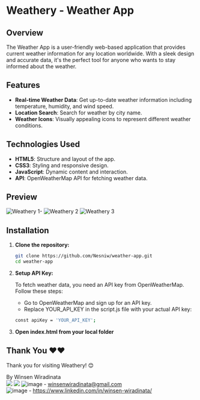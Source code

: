 # Weathery - Weather App

## Overview 
The Weather App is a user-friendly web-based application that provides current weather information for any location worldwide. With a sleek design and accurate data, it's the perfect tool for anyone who wants to stay informed about the weather.

## Features 
- **Real-time Weather Data**: Get up-to-date weather information including temperature, humidity, and wind speed.
- **Location Search**: Search for weather by city name.
- **Weather Icons**: Visually appealing icons to represent different weather conditions.

## Technologies Used 
- **HTML5**: Structure and layout of the app.
- **CSS3**: Styling and responsive design.
- **JavaScript**: Dynamic content and interaction.
- **API**: OpenWeatherMap API for fetching weather data.

## Preview 
![Weathery 1-](https://github.com/user-attachments/assets/4ace996d-3f63-4ecc-9ac4-9c292773505a)
![Weathery 2](https://github.com/user-attachments/assets/86ef2826-31f5-4e9b-ab4c-f7e6adffdb39)
![Weathery 3](https://github.com/user-attachments/assets/7d54577f-8f4d-458a-bad3-edff1312ccfa)

## Installation 
1. **Clone the repository:**
   ```bash
   git clone https://github.com/Nesniw/weather-app.git
   cd weather-app
   ```
2. **Setup API Key:**
   
   To fetch weather data, you need an API key from OpenWeatherMap. Follow these steps:
   - Go to OpenWeatherMap and sign up for an API key.
   - Replace YOUR_API_KEY in the script.js file with your actual API key:
    ```bash
    const apiKey = 'YOUR_API_KEY';
    ```
3. **Open index.html from your local folder**

## Thank You ❤❤

Thank you for visiting Weathery! 😊

By Winsen Wiradinata \
<a href="https://www.linkedin.com/in/arwazkhan189/"><img src="https://img.shields.io/badge/-Arwaz%20Khan-0077B5?style=flat&logo=Linkedin&logoColor=white"/></a>
<a href="mailto:arwazkhan189@gmail.com"><img src="https://img.shields.io/badge/-arwazkhan189@gmail.com-D14836?style=flat&logo=Gmail&logoColor=white"/></a>
![image](https://img.shields.io/badge/Gmail-D14836?style=for-the-badge&logo=gmail&logoColor=white) - winsenwiradinata@gmail.com \
![image](https://img.shields.io/badge/LinkedIn-0077B5?style=for-the-badge&logo=linkedin&logoColor=white) - https://www.linkedin.com/in/winsen-wiradinata/

